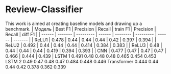 # Review-Classifier
This work is aimed at creating baseline models and drawing up a benchmark.
| Модель | Best F1 | Precision | Recall | train F1 | Precision | Recall | diff F1 |
| ------ | ------- | --------- | ------ | -------- | --------- | ------ | ------- |
| ReLU1 | 0.478 | 0.44 | 0.44 | 0.44 | 0.42 | 0.397 | 0.394 |
| ReLU2 | 0.492 | 0.44 | 0.44 | 0.44 | 0.414 | 0.384 | 0.383 |
| ReLU3 | 0.48 | 0.44 | 0.44 | 0.44 | 0.419 | 0.394 | 0.393 |
| CNN | 0.477 | 0.47 | 0.47 | 0.47 | 0.466 | 0.444 | 0.439 |
LSTM 1	0.491	0.48	0.48	0.48	0.465	0.454	0.453
LSTM 2	0.49	0.47	0.48	0.47	0.484	0.448	0.446
Transformer	0.444	0.44	0.44	0.42	0.378	0.362	0.339
